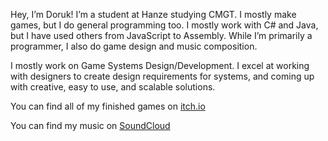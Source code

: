 Hey, I’m Doruk!
I’m a student at Hanze studying CMGT. I mostly make games, but I do general programming too. I mostly work with C# and Java, but I have used others from JavaScript to Assembly. While I’m primarily a programmer, I also do game design and music composition.

I mostly work on Game Systems Design/Development. I excel at working with designers to create design requirements for systems, and coming up with creative, easy to use, and scalable solutions.

You can find all of my finished games on [itch.io](https://doruk2.itch.io/)

You can find my music on [SoundCloud](https://soundcloud.com/user-859288814)


